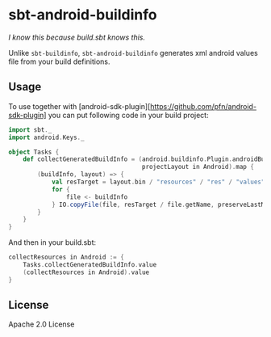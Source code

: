 sbt-android-buildinfo
=============

*I know this because build.sbt knows this.*

Unlike ```sbt-buildinfo```, ```sbt-android-buildinfo``` generates xml android values file from your build definitions.

Usage
-------
To use together with [android-sdk-plugin][https://github.com/pfn/android-sdk-plugin] you can put following code in your build project:

```scala
import sbt._
import android.Keys._

object Tasks {
    def collectGeneratedBuildInfo = (android.buildinfo.Plugin.androidBuildInfo,
                                     projectLayout in Android).map {
        (buildInfo, layout) => {
            val resTarget = layout.bin / "resources" / "res" / "values"
            for {
                file <- buildInfo
            } IO.copyFile(file, resTarget / file.getName, preserveLastModified = true)
        }
    }
}
```

And then in your build.sbt:

```scala
collectResources in Android := {
    Tasks.collectGeneratedBuildInfo.value
    (collectResources in Android).value
}
```

License
-------

Apache 2.0 License
